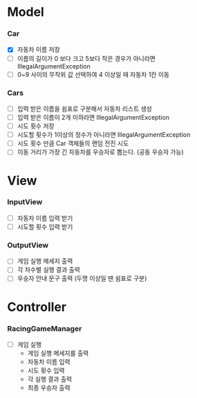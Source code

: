 # Model

### Car

- [x] 자동차 이름 저장
- [ ] 이름의 길이가 0 보다 크고 5보다 작은 경우가 아니라면 IllegalArgumentException
- [ ] 0~9 사이의 무작위 값 선택하여 4 이상일 때 자동차 1칸 이동

### Cars

- [ ] 입력 받은 이름을 쉼표로 구분해서 자동차 리스트 생성
- [ ] 입력 받은 이름이 2개 이하라면 IllegalArgumentException
- [ ] 시도 횟수 저장
- [ ] 시도할 횟수가 1이상의 정수가 아니라면 IllegalArgumentException
- [ ] 시도 횟수 만큼 Car 객체들의 랜덤 전진 시도
- [ ] 이동 거리가 가장 긴 자동차를 우승자로 뽑는다. (공동 우승자 가능)

# View

### InputView

- [ ] 자동차 이름 입력 받기
- [ ] 시도할 횟수 입력 받기

### OutputView

- [ ] 게임 실행 메세지 출력
- [ ] 각 차수별 실행 결과 출력
- [ ] 우승자 안내 문구 출력 (두명 이상일 땐 쉼표로 구분)

# Controller

### RacingGameManager

- [ ] 게임 실행 
  - 게임 실행 메세지를 출력
  - 자동차 이름 입력
  - 시도 횟수 입력
  - 각 실행 결과 출력
  - 최종 우승자 출력
